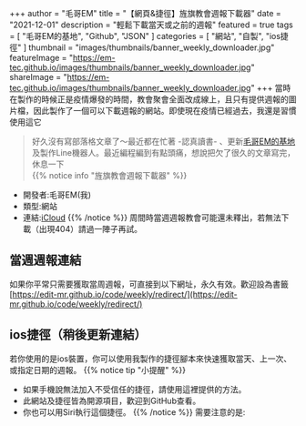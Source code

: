 +++
author = "毛哥EM"
title = "【網頁&捷徑】旌旗教會週報下載器"
date = "2021-12-01"
description = "輕鬆下載當天或之前的週報"
featured = true
tags = [
    "毛哥EM的基地",
    "Github",
    "JSON"
]
categories = [
    "網站",
    "自製",
"ios捷徑"
]
thumbnail = "images/thumbnails/banner_weekly_downloader.jpg"
featureImage = "https://em-tec.github.io/images/thumbnails/banner_weekly_downloader.jpg"
shareImage = "https://em-tec.github.io/images/thumbnails/banner_weekly_downloader.jpg"
+++
當時在製作的時候正是疫情爆發的時間，教會聚會全面改成線上，且只有提供週報的圖片檔，因此製作了一個可以下載週報的網站。即使現在疫情已經過去，我還是習慣使用這它
<!--more-->
> 好久沒有寫部落格文章了～最近都在忙著 -認真讀書- 、更新[毛哥EM的基地](https://Edit-Mr.github.io)及製作Line機器人。最近編程編到有點頭痛，想說把欠了很久的文章寫完，休息一下  
{{% notice info "旌旗教會週報下載器" %}}

* 開發者:毛哥EM(我)
* 類型:網站
* 連結:[iCloud](https://Edit-Mr.github.io/code/weekly)
{{% /notice %}}
周間時當週週報教會可能還未釋出，若無法下載（出現404）請過一陣子再試。
## 當週週報連結
如果你平常只需要獲取當周週報，可直接到以下網址，永久有效。歡迎設為書籤
 [https://edit-mr.github.io/code/weekly/redirect/](https://edit-mr.github.io/code/weekly/redirect/) 
## ios捷徑（稍後更新連結）
若你使用的是ios裝置，你可以使用我製作的捷徑腳本來快速獲取當天、上一次、或指定日期的週報。
{{% notice tip "小提醒" %}}

* 如果手機說無法加入不受信任的捷徑，請使用這裡提供的方法。
* 此網站及捷徑皆為開源項目，歡迎到GitHub查看。
* 你也可以用Siri執行這個捷徑。
{{% /notice %}}
需要注意的是:
